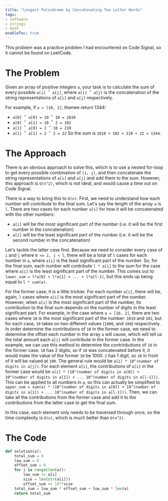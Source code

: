 ```yaml
---
title: "Longest Palindrome by Concatenating Two Letter Words"
tags:
- software
- strings
- math
enableToc: true
---
```

This problem was a practice problem I had encountered on Code Signal, so it cannot be found on LeetCode.

# The Problem
Given an array of positive integers `a`, your task is to calculate the sum of every possible `a[i] ˚ a[j]`, where `a[i] ˚ a[j]` is the concatenation of the string representations of `a[i]` and `a[j]` respectively.

For example, if `a = [10, 2]`, thenwe return 1344:
- `a[0] ˚ a[0] = 10 ˚ 10 = 1010`
- `a[0] ˚ a[1] = 10 ˚ 2 = 102`
- `a[1] ˚ a[0] = 2 ˚ 10 = 210`
- `a[1] ˚ a[1] = 2 ˚ 2 = 22`
So the sum is `1010 + 102 + 210 + 22 = 1344`.

# The Approach
There is an obvious approach to solve this, which is to use a nested for-loop to get every possible combination of `(i, j)`, and then concatenate the string representations of `a[i]` and `a[j]` and add them to the sum. However, this approach is `O(n^2)`, which is not ideal, and would cause a time out on Code Signal.

There is a way to bring this to `O(n)`. First, we need to understand how each number will contribute to the final sum. Let's say the length of the array `a` is `l`. There are two cases for each number `a[i]` for how it will be concatenated with the other numbers:
- `a[i]` will be the most significant part of the number (i.e. it will be the first number in the concatenation)
- `a[i]` will be the least significant part of the number (i.e. it will be the second number in the concatenation)

Let's tackle the latter case first. Because we need to consider every case of `i` and `j` where `0 <= i, j < l`, there will be a total of `l` cases for each number in `a`, where `a[i]` is the least significant part of the number. So, for the final sum, each number will contribute `l * a[i]` to the sum for the case where `a[i]` is the least significant part of the number. This comes out to `lower_sum = l*a[0] + l*a[1] + ... + l*a[l-1]`, but this ends up being equal to `l * sum(a)`.

For the former case, it is a little trickier. For each number `a[i]`, there will be, again, `l` cases where `a[i]` is the most significant part of the number. However, when `a[i]` is the most significant part of the number, its contribution to the final sum depends on the number of digits in the least significant part. For example, in the case where `a = [10, 2]`, there are two cases where `10` is the most significant part of the number: `1010` and `102`, but for each case, `10` takes on two different values (`1000`, and `100`) respectively. In order determine the contributions of `10` in the former case, we need to determine the offset each number in the array `a` will cause, which will tell us the total amount each `a[i]` will contribute in the former case. In the example, we can use this method to determine the contrinbutions of `10` in the former case. `10` has 2 digits, so if `10` was concatenated before it, it would make the value of the former `10` be 1000. `2` has 1 digit, so `10` in front of it will be valued at `100`. The general rule would be `a[i] * 10^(number of digits in a[j])`. For each element `a[i]`, the contributions of `a[i]` in the former case would be `a[i] * (10^(number of digits in a[0]) + 10^(number of digits in a[1]) + ... 10^(number of digits in a[l-1]))`. This can be applied to all numbers in `a`, so this can actually be simplified to `upper_sum = sum(a) * (10^(number of digits in a[0]) + 10^(number of digits in a[1]) + ... 10^(number of digits in a[l-1]))`. Then, we can take all the contributions from the former case and add it to the contributions from the latter case to get the final sum. 

In this case, each element only needs to be traversed through once, so the time complexity is `O(n)`, which is much better than `O(n^2)`.
# The Code
```py
def solution(a):
    total_sum = 0
    low_sum = 0
    offset_sum = 0
    for i in range(len(a)):
        low_sum += a[i]
        size = len(str(a[i]))
        offset_sum += 10**size
    total_sum = low_sum * offset_sum + low_sum * len(a)
    return total_sum
```